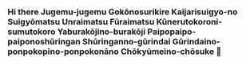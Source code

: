 ### Hi there Jugemu-jugemu Gokōnosurikire Kaijarisuigyo-no Suigyōmatsu Unraimatsu Fūraimatsu Kūnerutokoroni-sumutokoro Yaburakōjino-burakōji Paipopaipo-paiponoshūringan Shūringanno-gūrindai Gūrindaino-ponpokopīno-ponpokonāno Chōkyūmeino-chōsuke 👋

<!--
**mausam-grg/mausam-grg** is a ✨ _special_ ✨ repository because its `README.md` (this file) appears on your GitHub profile.

Here are some ideas to get you started:

- 🔭 I’m currently working on ...
- 🌱 I’m currently learning ...
- 👯 I’m looking to collaborate on ...
- 🤔 I’m looking for help with ...
- 💬 Ask me about ...
- 📫 How to reach me: ...
- 😄 Pronouns: ...
- ⚡ Fun fact: ...
-->
